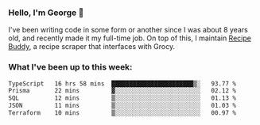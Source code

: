 ### Hello, I'm George 👋

I've been writing code in some form or another since I was about 8 years old, and recently made it my full-time job. On top of this, I maintain [Recipe Buddy](https://github.com/georgegebbett/recipe-buddy), a recipe scraper that interfaces with Grocy.  

<!--
**georgegebbett/georgegebbett** is a ✨ _special_ ✨ repository because its `README.md` (this file) appears on your GitHub profile.

Here are some ideas to get you started:

- 🔭 I’m currently working on ...
- 🌱 I’m currently learning ...
- 👯 I’m looking to collaborate on ...
- 🤔 I’m looking for help with ...
- 💬 Ask me about ...
- 📫 How to reach me: ...
- 😄 Pronouns: ...
- ⚡ Fun fact: ...
-->

### What I've been up to this week:
<!--START_SECTION:waka-->

```txt
TypeScript   16 hrs 58 mins  ███████████████████████▒░   93.77 %
Prisma       22 mins         ▓░░░░░░░░░░░░░░░░░░░░░░░░   02.12 %
SQL          12 mins         ▒░░░░░░░░░░░░░░░░░░░░░░░░   01.13 %
JSON         11 mins         ▒░░░░░░░░░░░░░░░░░░░░░░░░   01.03 %
Terraform    10 mins         ▒░░░░░░░░░░░░░░░░░░░░░░░░   00.97 %
```

<!--END_SECTION:waka-->
